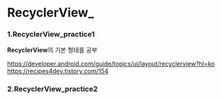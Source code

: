 # RecyclerView_

### 1.RecyclerView_practice1  
**RecyclerView**의 기본 형태를 공부  
    
https://developer.android.com/guide/topics/ui/layout/recyclerview?hl=ko  
https://recipes4dev.tistory.com/154  

### 2.RecyclerView_practice2


